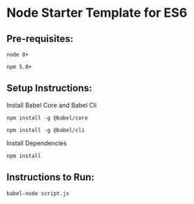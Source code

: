 # Node Starter Template for ES6

## Pre-requisites: 

`node 8+`

`npm 5.8+`

## Setup Instructions:

Install Babel Core and Babel Cli

`npm install -g @babel/core`

`npm install -g @babel/cli`

Install Dependencies

`npm install`

## Instructions to Run:

`babel-node script.js`
